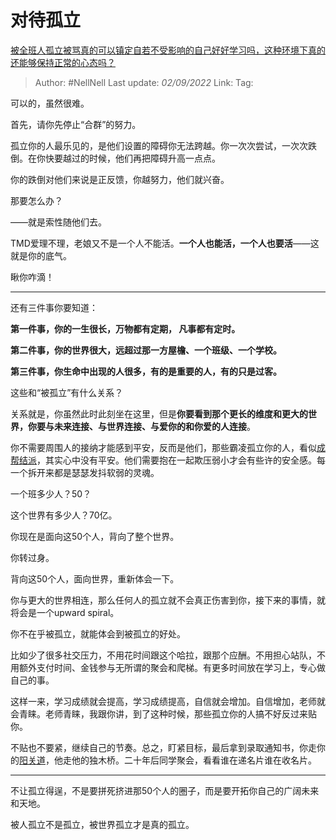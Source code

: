 # 对待孤立
[被全班人孤立被骂真的可以镇定自若不受影响的自己好好学习吗，这种环境下真的还能够保持正常的心态吗？](https://www.zhihu.com/question/462886411/answer/2655114454)

> Author: #NellNell
> Last update: *02/09/2022*
> Link:
> Tag:

可以的，虽然很难。

首先，请你先停止“合群”的努力。

孤立你的人最乐见的，是他们设置的障碍你无法跨越。你一次次尝试，一次次跌倒。在你快要越过的时候，他们再把障碍升高一点点。

你的跌倒对他们来说是正反馈，你越努力，他们就兴奋。

那要怎么办？

——就是索性随他们去。

TMD爱理不理，老娘又不是一个人不能活。**一个人也能活，一个人也要活**——这就是你的底气。

瞅你咋滴！

---

还有三件事你要知道：

**第一件事，你的一生很长，万物都有定期， 凡事都有定时。**

**第二件事，你的世界很大，远超过那一方屋檐、一个班级、一个学校。**

**第三件事，你生命中出现的人很多，有的是重要的人，有的只是过客。**

这些和“被孤立”有什么关系？

关系就是，你虽然此时此刻坐在这里，但是**你要看到那个更长的维度和更大的世界，你要与未来连接、与世界连接、与爱你的和你爱的人连接**。

你不需要周围人的接纳才能感到平安，反而是他们，那些霸凌孤立你的人，看似[成帮结派](https://www.zhihu.com/search?q=%E6%88%90%E5%B8%AE%E7%BB%93%E6%B4%BE&search_source=Entity&hybrid_search_source=Entity&hybrid_search_extra=%7B%22sourceType%22%3A%22answer%22%2C%22sourceId%22%3A2655114454%7D)，其实心中没有平安。他们需要抱在一起欺压弱小才会有些许的安全感。每一个拆开来都是瑟瑟发抖软弱的灵魂。

一个班多少人？50？

这个世界有多少人？70亿。

你现在是面向这50个人，背向了整个世界。

你转过身。

背向这50个人，面向世界，重新体会一下。

你与更大的世界相连，那么任何人的孤立就不会真正伤害到你，接下来的事情，就将会是一个upward spiral。

你不在乎被孤立，就能体会到被孤立的好处。

比如少了很多社交压力，不用花时间跟这个哈拉，跟那个应酬。不用担心站队，不用额外支付时间、金钱参与无所谓的聚会和爬梯。有更多时间放在学习上，专心做自己的事。

这样一来，学习成绩就会提高，学习成绩提高，自信就会增加。自信增加，老师就会青睐。老师青睐，我跟你讲，到了这种时候，那些孤立你的人搞不好反过来贴你。

不贴也不要紧，继续自己的节奏。总之，盯紧目标，最后拿到录取通知书，你走你的[阳关道](https://www.zhihu.com/search?q=%E9%98%B3%E5%85%B3%E9%81%93&search_source=Entity&hybrid_search_source=Entity&hybrid_search_extra=%7B%22sourceType%22%3A%22answer%22%2C%22sourceId%22%3A2655114454%7D)，他走他的独木桥。二十年后同学聚会，看看谁在递名片谁在收名片。

---

不让孤立得逞，不是要拼死挤进那50个人的圈子，而是要开拓你自己的广阔未来和天地。

被人孤立不是孤立，被世界孤立才是真的孤立。